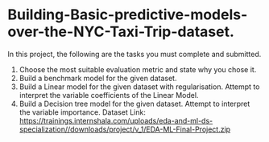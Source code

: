 # Building-Basic-predictive-models-over-the-NYC-Taxi-Trip-dataset.
In this project, the following are the tasks you must complete and submitted.
1. Choose the most suitable evaluation metric and state why you chose it.
2. Build a benchmark model for the given dataset.
4. Build a Linear model for the given dataset with regularisation. Attempt to interpret
the variable coefficients of the Linear Model.
5. Build a Decision tree model for the given dataset. Attempt to interpret the variable importance.
Dataset Link: https://trainings.internshala.com/uploads/eda-and-ml-ds-specialization//downloads/project/v_1/EDA-ML-Final-Project.zip
